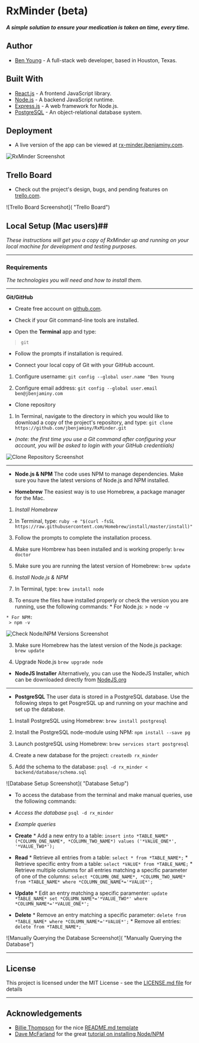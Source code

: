 # RxMinder (beta) #

***A simple solution to ensure your medication is taken on time, every time.***

## Author ##
 * [Ben Young](www.jbenjaminy.com) - A full-stack web developer, based in Houston, Texas.

## Built With ##
 * [React.js](https://facebook.github.io/react/) - A frontend JavaScript library.
 * [Node.js](https://nodejs.org/en/) - A backend JavaScript runtime.
 * [Express.js](http://expressjs.com/) - A web framework for Node.js.
 * [PostgreSQL](https://www.postgresql.org/) - An object-relational database system.

## Deployment ##

 * A live version of the app can be viewed at [rx-minder.jbenjaminy.com](https://rx-minder.jbenjaminy.com).

![RxMinder Screenshot]( "RxMinder")

## Trello Board ##

 * Check out the project's design, bugs, and pending features on [trello.com](https://trello.com/b/smiTIVJi/rxminder).

 ![Trello Board Screenshot]( "Trello Board")

## Local Setup (Mac users)##

*These instructions will get you a copy of RxMinder up and running on your local machine for development and testing purposes.*

- - - -

### Requirements ###

*The technologies you will need and how to install them.*

- - - -

__Git/GitHub__
 * Create free account on [github.com](https://github.com).

 * Check if your Git command-line tools are installed.
  * Open the __Terminal__ app and type:
   > `git`
  * Follow the prompts if installation is required.

 * Connect your local copy of Git with your GitHub account.
  1) Configure username:
   `git config --global user.name "Ben Young`

  2) Configure email address:
   `git config --global user.email ben@jbenjaminy.com`

 * Clone repository
  1) In Terminal, navigate to the directory in which you would like to download a copy of the project's repository, and type:
   `git clone https://github.com/jbenjaminy/RxMinder.git`

  * _(note: the first time you use a Git command after configuring your account, you will be asked to login with your GitHub credentiials)_

 ![Clone Repository Screenshot](http://i.imgur.com/QMwax1k.png "Cloning the Repository")

 - - - - 

* __Node.js & NPM__ The code uses NPM to manage dependencies. Make sure you have the latest versions of Node.js and NPM installed.

 * __Homebrew__ The easiest way is to use Homebrew, a package manager for the Mac.

  1. _Install Homebrew_
   1. In Terminal, type:
    `ruby -e "$(curl -fsSL https://raw.githubusercontent.com/Homebrew/install/master/install)"`

   2. Follow the prompts to complete the installation process.

   3. Make sure Hombrew has been installed and is working properly:
    `brew doctor`

   4. Make sure you are running the latest version of Homebrew:
   	`brew update`

  2. _Install Node.js & NPM_
   1. In Terminal, type:
    `brew install node`

   2. To ensure the files have installed properly or check the version you are running, use the following commands:
    * For Node.js:
	 > node -v

	* For NPM:
	 > npm -v

   ![Check Node/NPM Versions Screenshot](http://i.imgur.com/ixykO1N.png "Check Node/NPM Versions")

   3. Make sure Homebrew has the latest version of the Node.js package:
    `brew update`

   4. Upgrade Node.js
    `brew upgrade node`

 * __NodeJS Installer__ Alternatively, you can use the NodeJS Installer, which can be downloaded directly from [NodeJS.org](https://nodejs.org/en/)

 - - - -

* __PostgreSQL__ The user data is stored in a PostgreSQL database. Use the following steps to get PosgreSQL up and running on your machine and set up the database.

 1. Install PostgreSQL using Homebrew:
  `brew install postgresql`

 2. Install the PostgreSQL node-module using NPM:
  `npm install --save pg`

 3. Launch postgreSQL using Homebrew:
  `brew services start postgresql`

 4. Create a new database for the project:
  `createdb rx_minder`

 5. Add the schema to the database:
  `psql -d rx_minder < backend/database/schema.sql`

 ![Database Setup Screenshot]( "Database Setup")

 * To access the database from the terminal and make manual queries, use the following commands:
  * _Access the database_
   `psql -d rx_minder`

  * _Example queries_
   * __Create__
    * Add a new entry to a table:
	 `insert into *TABLE_NAME* (*COLUMN_ONE_NAME*, *COLUMN_TWO_NAME*) values ('*VALUE_ONE*', '*VALUE_TWO*');`

   * __Read__
   	* Retrieve all entries from a table:
	 `select * from *TABLE_NAME*;`
	* Retrieve specific entry from a table:
	 `select *VALUE* from *TABLE_NAME;`
	* Retrieve multiple columns for all entries matching a specific parameter of one of the columns:
	 `select *COLUMN_ONE_NAME*, *COLUMN_TWO_NAME* from *TABLE_NAME* where *COLUMN_ONE_NAME*='*VALUE*';`

   * __Update__
   	* Edit an entry matching a specific paramenter:
	 `update *TABLE_NAME* set *COLUMN_NAME*='*VALUE_TWO*' where *COLUMN_NAME*='*VALUE_ONE*';`

   * __Delete__
    * Remove an entry matching a specific parameter:
	 `delete from *TABLE_NAME* where *COLUMN_NAME*='*VALUE*';`
	* Remove all entries:
	 `delete from *TABLE_NAME*;`

  ![Manually Querying the Database Screenshot]( "Manually Querying the Database")

- - - -

## License ##

 This project is licensed under the MIT License - see the [LICENSE.md file](https://github.com/jbenjaminy/RxMinder/blob/master/LICENSE) for details

- - - -

## Acknowledgements ##
 * [Billie Thompson](https://gist.github.com/PurpleBooth) for the nice [README.md template](https://gist.github.com/PurpleBooth/109311bb0361f32d87a2)
 * [Dave McFarland](http://blog.teamtreehouse.com/author/davemcfarland) for the great [tutorial on installing Node/NPM](http://blog.teamtreehouse.com/install-node-js-npm-mac)





